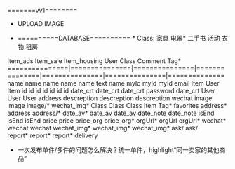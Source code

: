 =======vv1========
* UPLOAD IMAGE

* ==========DATABASE========== *
Class: 家具 电器* 二手书 活动 衣物 租房

Item_ads        Item_sale       Item_housing    User            Class           Comment         Tag*
===============|===============|===============|===============|===============|===============|==============
name            name            name            name            name            text            name
myId            myId            myId            email           Item            User            Item
id              id              id              id              id              id              id
date_crt        date_crt        date_crt        password                        date_crt
User            User            User            address
descreption     descreption     descreption     wechat
image           image           image/*         wechat_img*
Class           Class           Class           Item
                Tag*                            favorites
address*        address         address/*
date_av*        date_av         date_av
                date_note       date_note
isEnd           isEnd           isEnd
                price           price
                price_org       price_org*
orgUrl*         orgUrl          orgUrl*
wechat*         wechat          wechat
wechat_img*     wechat_img*     wechat_img*
                ask/            ask/       
report*         report*         report*
                delivery






* 一次发布单件/多件的问题怎么解决？统一单件，highlight“同一卖家的其他商品”

